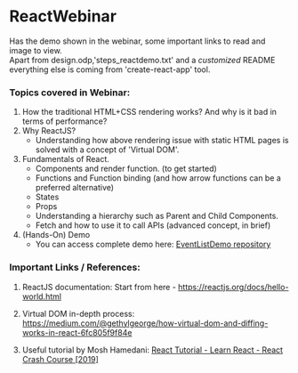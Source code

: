 # ReactWebinar
Has the demo shown in the webinar, some important links to read and image to view.  
Apart from design.odp,'steps_reactdemo.txt' and  a _customized_ README everything else is coming from 'create-react-app' tool. 
### Topics covered in Webinar: 
1. How the traditional HTML+CSS rendering works? And why is it bad in terms of performance?
2. Why ReactJS? 
	- Understanding how above rendering issue with static HTML pages is solved with a concept of 'Virtual DOM'.
3. Fundamentals of React.
	- Components and render function. (to get started) 
	- Functions and Function binding (and how arrow functions can be a preferred alternative)
	- States
	- Props
	- Understanding a hierarchy such as Parent and Child Components.
	- Fetch and how to use it to call APIs (advanced concept, in brief)
4. (Hands-On) Demo
	- You can access complete demo here: [EventListDemo repository](https://github.com/AdityaNambiar/EventListDemo)
### Important Links / References:
1. ReactJS documentation:
Start from here - https://reactjs.org/docs/hello-world.html

2. Virtual DOM in-depth process:
https://medium.com/@gethylgeorge/how-virtual-dom-and-diffing-works-in-react-6fc805f9f84e

3. Useful tutorial by Mosh Hamedani:
[React Tutorial - Learn React - React Crash Course [2019]](https://www.youtube.com/watch?v=Ke90Tje7VS0)

